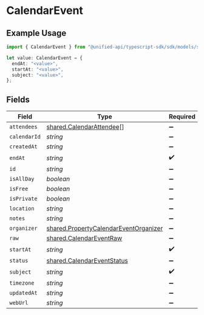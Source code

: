# CalendarEvent

## Example Usage

```typescript
import { CalendarEvent } from "@unified-api/typescript-sdk/sdk/models/shared";

let value: CalendarEvent = {
  endAt: "<value>",
  startAt: "<value>",
  subject: "<value>",
};
```

## Fields

| Field                                                                                                 | Type                                                                                                  | Required                                                                                              | Description                                                                                           |
| ----------------------------------------------------------------------------------------------------- | ----------------------------------------------------------------------------------------------------- | ----------------------------------------------------------------------------------------------------- | ----------------------------------------------------------------------------------------------------- |
| `attendees`                                                                                           | [shared.CalendarAttendee](../../../sdk/models/shared/calendarattendee.md)[]                           | :heavy_minus_sign:                                                                                    | N/A                                                                                                   |
| `calendarId`                                                                                          | *string*                                                                                              | :heavy_minus_sign:                                                                                    | N/A                                                                                                   |
| `createdAt`                                                                                           | *string*                                                                                              | :heavy_minus_sign:                                                                                    | N/A                                                                                                   |
| `endAt`                                                                                               | *string*                                                                                              | :heavy_check_mark:                                                                                    | N/A                                                                                                   |
| `id`                                                                                                  | *string*                                                                                              | :heavy_minus_sign:                                                                                    | N/A                                                                                                   |
| `isAllDay`                                                                                            | *boolean*                                                                                             | :heavy_minus_sign:                                                                                    | N/A                                                                                                   |
| `isFree`                                                                                              | *boolean*                                                                                             | :heavy_minus_sign:                                                                                    | N/A                                                                                                   |
| `isPrivate`                                                                                           | *boolean*                                                                                             | :heavy_minus_sign:                                                                                    | N/A                                                                                                   |
| `location`                                                                                            | *string*                                                                                              | :heavy_minus_sign:                                                                                    | N/A                                                                                                   |
| `notes`                                                                                               | *string*                                                                                              | :heavy_minus_sign:                                                                                    | N/A                                                                                                   |
| `organizer`                                                                                           | [shared.PropertyCalendarEventOrganizer](../../../sdk/models/shared/propertycalendareventorganizer.md) | :heavy_minus_sign:                                                                                    | N/A                                                                                                   |
| `raw`                                                                                                 | [shared.CalendarEventRaw](../../../sdk/models/shared/calendareventraw.md)                             | :heavy_minus_sign:                                                                                    | N/A                                                                                                   |
| `startAt`                                                                                             | *string*                                                                                              | :heavy_check_mark:                                                                                    | N/A                                                                                                   |
| `status`                                                                                              | [shared.CalendarEventStatus](../../../sdk/models/shared/calendareventstatus.md)                       | :heavy_minus_sign:                                                                                    | N/A                                                                                                   |
| `subject`                                                                                             | *string*                                                                                              | :heavy_check_mark:                                                                                    | N/A                                                                                                   |
| `timezone`                                                                                            | *string*                                                                                              | :heavy_minus_sign:                                                                                    | N/A                                                                                                   |
| `updatedAt`                                                                                           | *string*                                                                                              | :heavy_minus_sign:                                                                                    | N/A                                                                                                   |
| `webUrl`                                                                                              | *string*                                                                                              | :heavy_minus_sign:                                                                                    | N/A                                                                                                   |